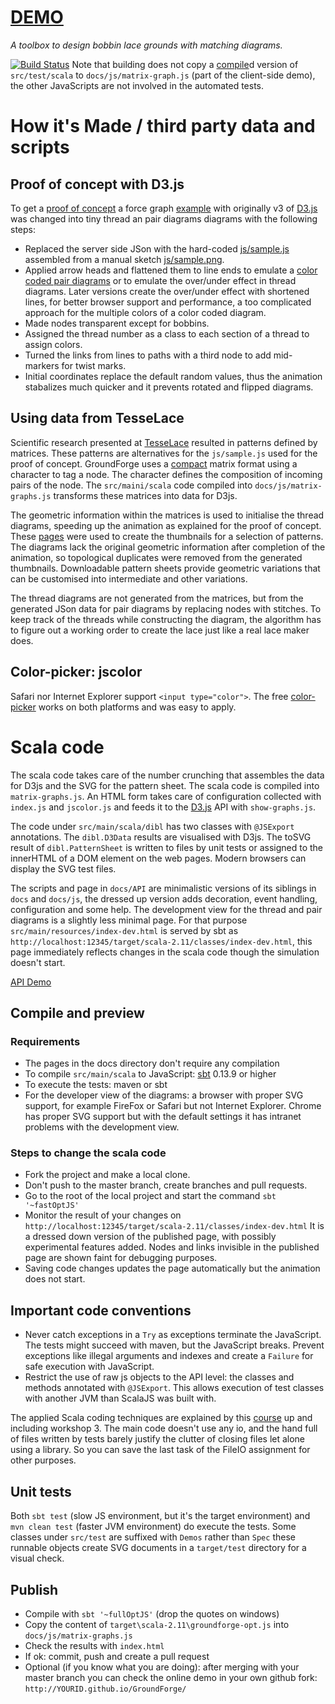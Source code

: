 # [DEMO](https://d-bl.github.io/GroundForge/)
_A toolbox to design bobbin lace grounds with matching diagrams._

[![Build Status](https://travis-ci.org/d-bl/GroundForge.svg?branch=master)](https://travis-ci.org/d-bl/GroundForge) 
Note that building does not copy a [compile]d version of `src/test/scala` to `docs/js/matrix-graph.js` (part of the client-side demo), the other JavaScripts are not involved in the automated tests.

[compile]: #compile-and-preview

How it's Made / third party data and scripts
============================================

Proof of concept with D3.js
---------------------------

To get a [proof of concept] a force graph [example] with originally v3 of [D3.js] was changed into tiny thread an pair diagrams diagrams with the following steps:

- Replaced the server side JSon with the hard-coded [js/sample.js] assembled from a manual sketch [js/sample.png].
- Applied arrow heads and flattened them to line ends to emulate a [color coded pair diagrams] or to emulate the over/under effect in thread diagrams. Later versions create the over/under effect with shortened lines, for better browser support and performance, a too complicated approach for the multiple colors of a color coded diagram.
- Made nodes transparent except for bobbins.
- Assigned the thread number as a class to each section of a thread to assign colors.
- Turned the links from lines to paths with a third node to add mid-markers for twist marks.
- Initial coordinates replace the default random values, thus the animation stabalizes much quicker and it prevents rotated and flipped diagrams.

[proof of concept]: https://cdn.rawgit.com/d-bl/GroundForge/84eee36/index.html
[example]: http://bl.ocks.org/mbostock/4062045
[D3.js]: http://d3js.org/
[js/sample.js]: https://github.com/d-bl/GroundForge/blob/7a94b67/js/sample.js
[js/sample.png]: https://github.com/d-bl/GroundForge/blob/50421a2/js/sample.png
[color coded pair diagrams]: https://en.wikipedia.org/w/index.php?title=Mesh_grounded_bobbin_lace&oldid=639789191#Worker_pair_versus_two_pair_per_pin


Using data from TesseLace
-------------------------

Scientific research presented at [TesseLace] resulted in patterns defined by matrices.
These patterns are alternatives for the `js/sample.js` used for the proof of concept.
GroundForge uses a [compact] matrix format using a character to tag a node. The character defines the composition of incoming pairs of the node.
The `src/maini/scala` code compiled into `docs/js/matrix-graphs.js` transforms these matrices into data for D3js.

The geometric information within the matrices is used to initialise the thread diagrams, speeding up the animation as explained for the proof of concept.
These [pages] were used to create the thumbnails for a selection of patterns.
The diagrams lack the original geometric information after completion of the animation,
so topological duplicates were removed from the generated thumbnails.
Downloadable pattern sheets provide geometric variations that can be customised into intermediate and other variations.

The thread diagrams are not generated from the matrices,
but from the generated JSon data for pair diagrams by replacing nodes with stitches.
To keep track of the threads while constructing the diagram, 
the algorithm has to figure out a working order to create the lace just like a real lace maker does.

[pages]: https://github.com/d-bl/GroundForge/blob/master/src/test/resources/
[compact]: https://d-bl.github.io/GroundForge/docs/images/legend.png
[TesseLace]: http://TesseLace.com


Color-picker: jscolor
---------------------

Safari nor Internet Explorer support `<input type="color">`. The free [color-picker](http://jscolor.com/) works on both platforms and was easy to apply.


Scala code
==========
 
The scala code takes care of the number crunching that assembles the data for D3js and the SVG for the pattern sheet. The scala code is compiled into `matrix-graphs.js`. An HTML form takes care of configuration collected with `index.js` and `jscolor.js` and feeds it to the [D3.js] API with `show-graphs.js`.

The code under `src/main/scala/dibl` has two classes with `@JSExport` annotations. The `dibl.D3Data` results are visualised with D3js. The toSVG result of `dibl.PatternSheet` is written to files by unit tests or assigned to the innerHTML of a DOM element on the web pages. Modern browsers can display the SVG test files. 

The scripts and page in `docs/API` are minimalistic versions of its siblings in `docs` and `docs/js`, the dressed up version adds decoration, event handling, configuration and some help. The development view for the thread and pair diagrams is a slightly less minimal page. For that purpose `src/main/resources/index-dev.html` is served by sbt as `http://localhost:12345/target/scala-2.11/classes/index-dev.html`, this page immediately reflects changes in the scala code though the simulation doesn't start.

[API Demo](https://d-bl.github.io/GroundForge/API)


Compile and preview
-------------------


### Requirements

- The pages in the docs directory don't require any compilation
- To compile `src/main/scala` to JavaScript: [sbt] 0.13.9 or higher
- To execute the tests: maven or sbt
- For the developer view of the diagrams: a browser with proper SVG support, for example FireFox or Safari but not Internet Explorer.
  Chrome has proper SVG support but with the default settings it has intranet problems with the development view.

[node.js]: https://nodejs.org/en/download/
[sbt]: http://www.scala-sbt.org/download.html


### Steps to change the scala code

- Fork the project and make a local clone.
- Don't push to the master branch, create branches and pull requests.
- Go to the root of the local project and start the command `sbt '~fastOptJS'`
- Monitor the result of your changes on `http://localhost:12345/target/scala-2.11/classes/index-dev.html`
  It is a dressed down version of the published page, with possibly experimental features added.
  Nodes and links invisible in the published page are shown faint for debugging purposes.
- Saving code changes updates the page automatically but the animation does not start.


Important code conventions
--------------------------

- Never catch exceptions in a `Try` as exceptions terminate the JavaScript. The tests might succeed with maven, but the JavaScript breaks. Prevent exceptions like illegal arguments and indexes and create a `Failure` for safe execution with JavaScript.
- Restrict the use of raw js objects to the API level: the classes and methods annotated with `@JSExport`. This allows execution of test classes with another JVM than ScalaJS was built with.

The applied Scala coding techniques are explained by this [course] up and including workshop 3. The main code doesn't use any io, and the hand full of files written by tests barely justify the clutter of closing files let alone using a library. So you can save the last task of the FileIO assignment for other purposes.

[course]: https://github.com/DANS-KNAW/course-scala


Unit tests
----------

Both `sbt test` (slow JS environment, but it's the target environment) and `mvn clean test` (faster JVM environment) do execute the tests.
Some classes under `src/test` are suffixed with `Demos` rather than `Spec` these runnable objects create SVG documents in a `target/test` directory for a visual check.


Publish
-------

- Compile with `sbt '~fullOptJS'` (drop the quotes on windows)
- Copy the content of `target\scala-2.11\groundforge-opt.js` into `docs/js/matrix-graphs.js`
- Check the results with `index.html`
- If ok: commit, push and create a pull request 
- Optional (if you know what you are doing): after merging with your master branch you can check the online demo in your own github fork: `http://YOURID.github.io/GroundForge/` 
